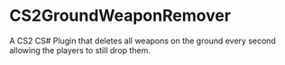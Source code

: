 # CS2GroundWeaponRemover
A CS2 CS# Plugin that deletes all weapons on the ground every second allowing the players to still drop them.
